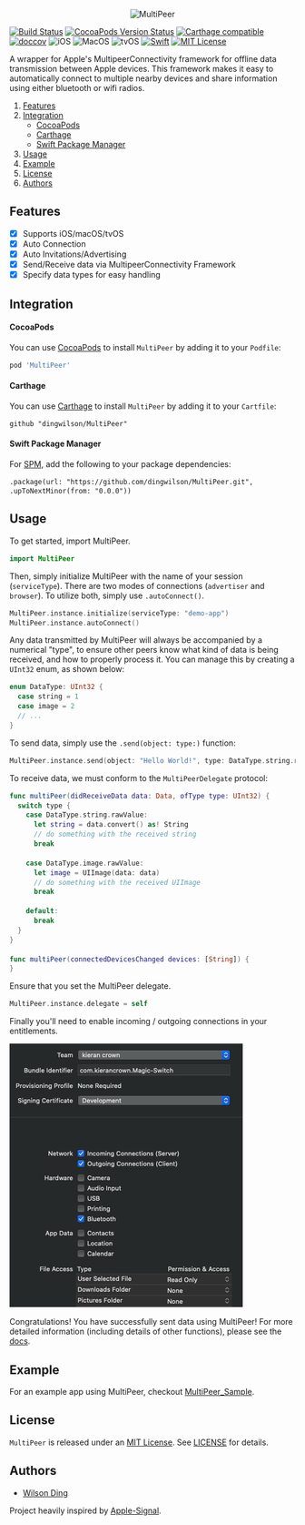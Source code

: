 <p align="center">
  <img src="https://github.com/dingwilson/MultiPeer/raw/master/Assets/banner.png" title="MultiPeer">
</p>

[![Build Status](https://travis-ci.org/dingwilson/MultiPeer.svg?branch=master)](https://travis-ci.org/dingwilson/MultiPeer)
[![CocoaPods Version Status](https://img.shields.io/cocoapods/v/MultiPeer.svg)](https://cocoapods.org/pods/MultiPeer)
[![Carthage compatible](https://img.shields.io/badge/Carthage-Compatible-brightgreen.svg?style=flat)](https://github.com/Carthage/Carthage)
[![doccov](https://wilsonding.com/MultiPeer/badge.svg)](https://wilsonding.com/MultiPeer)
![iOS](https://img.shields.io/badge/os-iOS-green.svg?style=flat)
![MacOS](https://img.shields.io/badge/os-MacOS-green.svg?style=flat)
![tvOS](https://img.shields.io/badge/os-tvOS-green.svg?style=flat)
[![Swift](https://img.shields.io/badge/Swift-5.0-orange.svg)](https://swift.org)
[![MIT License](https://img.shields.io/badge/license-MIT-blue.svg)](http://opensource.org/licenses/MIT)

A wrapper for Apple's MultipeerConnectivity framework for offline data transmission between Apple devices. This framework makes it easy to automatically connect to multiple nearby devices and share information using either bluetooth or wifi radios.

1. [Features](#features)
2. [Integration](#integration)
    - [CocoaPods](#cocoapods)
    - [Carthage](#carthage)
    - [Swift Package Manager](#swift-package-manager)
3. [Usage](#usage)
4. [Example](#example)
5. [License](#license)
6. [Authors](#authors)

## Features

- [x] Supports iOS/macOS/tvOS
- [x] Auto Connection
- [x] Auto Invitations/Advertising
- [x] Send/Receive data via MultipeerConnectivity Framework
- [x] Specify data types for easy handling

## Integration

#### CocoaPods
You can use [CocoaPods](http://cocoapods.org/) to install `MultiPeer` by adding it to your `Podfile`:

```ruby
pod 'MultiPeer'
```

#### Carthage
You can use [Carthage](https://github.com/Carthage/Carthage) to install `MultiPeer` by adding it to your `Cartfile`:

```
github "dingwilson/MultiPeer"
```

#### Swift Package Manager
For [SPM](https://swift.org/package-manager/), add the following to your package dependencies:

```
.package(url: "https://github.com/dingwilson/MultiPeer.git", .upToNextMinor(from: "0.0.0"))
```

## Usage

To get started, import MultiPeer.

```swift
import MultiPeer
```

Then, simply initialize MultiPeer with the name of your session (`serviceType`). There are two modes of connections (`advertiser` and `browser`). To utilize both, simply use `.autoConnect()`.

```swift
MultiPeer.instance.initialize(serviceType: "demo-app")
MultiPeer.instance.autoConnect()
```

Any data transmitted by MultiPeer will always be accompanied by a numerical "type", to ensure other peers know what kind of data is being received, and how to properly process it. You can manage this by creating a `UInt32` enum, as shown below:

```swift
enum DataType: UInt32 {
  case string = 1
  case image = 2
  // ...
}
```

To send data, simply use the `.send(object: type:)` function:

```swift
MultiPeer.instance.send(object: "Hello World!", type: DataType.string.rawValue)
```

To receive data, we must conform to the `MultiPeerDelegate` protocol:

```swift
func multiPeer(didReceiveData data: Data, ofType type: UInt32) {
  switch type {
    case DataType.string.rawValue:
      let string = data.convert() as! String
      // do something with the received string
      break
      		
    case DataType.image.rawValue:
      let image = UIImage(data: data)
      // do something with the received UIImage
      break
      		
    default:
      break
  }
}

func multiPeer(connectedDevicesChanged devices: [String]) {
}
```

Ensure that you set the MultiPeer delegate.

```swift
MultiPeer.instance.delegate = self
```

Finally you'll need to enable incoming / outgoing connections in your entitlements.
<p align="left">
  <img src="https://github.com/dingwilson/MultiPeer/raw/master/Assets/entitlements.png" title="Enabling entitlements">
</p>

Congratulations! You have successfully sent data using MultiPeer! For more detailed information (including details of other functions), please see the [docs](http://wilsonding.com/MultiPeer).

## Example
For an example app using MultiPeer, checkout [MultiPeer_Sample](https://github.com/dingwilson/MultiPeer_Sample).

## License
`MultiPeer` is released under an [MIT License](http://opensource.org/licenses/MIT). See [LICENSE](LICENSE) for details.

## Authors

- [Wilson Ding](https://github.com/dingwilson)

Project heavily inspired by [Apple-Signal](https://github.com/kirankunigiri/Apple-Signal).
